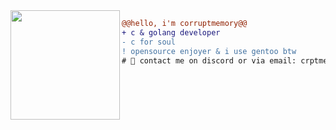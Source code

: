 <img src="https://avatars.githubusercontent.com/u/88046785" align="left" height="175"/>

```diff
@@hello, i'm corruptmemory@@
+ с & golang developer
- c for soul
! opensource enjoyer & i use gentoo btw
# 📖 contact me on discord or via email: crptmem // crpt@kijy.de
```

